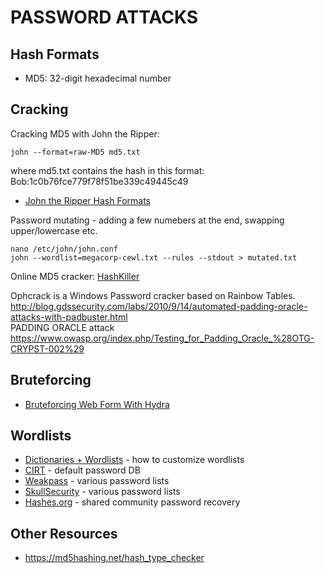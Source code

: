 # PASSWORD ATTACKS

Hash Formats
------------

* MD5: 32-digit hexadecimal number


Cracking
--------

Cracking MD5 with John the Ripper:

`john --format=raw-MD5 md5.txt`

where md5.txt contains the hash in this format: Bob:1c0b76fce779f78f51be339c49445c49  

* [John the Ripper Hash Formats](http://pentestmonkey.net/cheat-sheet/john-the-ripper-hash-formats)  

Password mutating - adding a few numebers at the end, swapping upper/lowercase etc.
```
nano /etc/john/john.conf
john --wordlist=megacorp-cewl.txt --rules --stdout > mutated.txt
```

Online MD5 cracker: [HashKiller](https://hashkiller.co.uk/md5-decrypter.aspx)

Ophcrack is a Windows Password cracker based on Rainbow Tables.  
http://blog.gdssecurity.com/labs/2010/9/14/automated-padding-oracle-attacks-with-padbuster.html  
PADDING ORACLE attack   
https://www.owasp.org/index.php/Testing_for_Padding_Oracle_%28OTG-CRYPST-002%29  


Bruteforcing
------------

* [Bruteforcing Web Form With Hydra](http://null-byte.wonderhowto.com/how-to/hack-like-pro-crack-online-web-form-passwords-with-thc-hydra-burp-suite-0160643/)


Wordlists
---------

* [Dictionaries + Wordlists](https://blog.g0tmi1k.com/2011/06/dictionaries-wordlists/) - how to customize wordlists
* [CIRT](https://cirt.net/passwords) - default password DB
* [Weakpass](http://weakpass.com/lists) - various password lists
* [SkullSecurity](https://wiki.skullsecurity.org/Passwords) - various password lists
* [Hashes.org](https://hashes.org/public.php) - shared community password recovery


Other Resources
---------------

* https://md5hashing.net/hash_type_checker  
